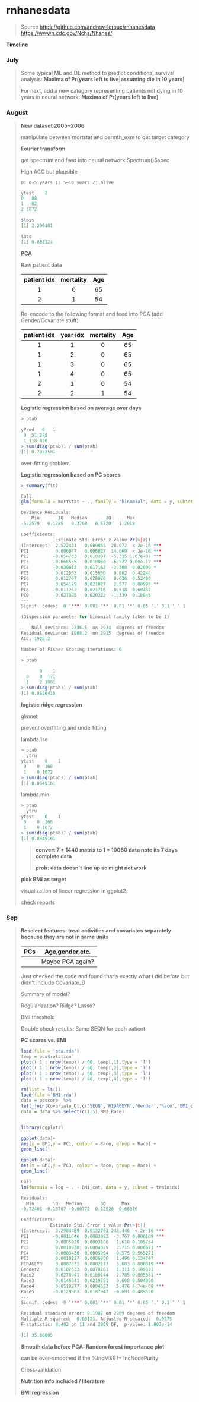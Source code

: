 # rnhanesdata

> Source 
> https://github.com/andrew-leroux/rnhanesdata 
> https://wwwn.cdc.gov/Nchs/Nhanes/

**Timeline**

### July 

> Some typical ML and DL method to predict conditional survival analysis: **Maxima of Pr(years left to live|assuming die in 10 years)** 
>
> 
>
> For next, add a new category representing patients not dying in 10 years in neural network: **Maxima of Pr(years left to live)**
>

### August

> **New dataset 2005~2006** 
>
> manipulate between mortstat and permth_exm to get target category
>
> **Fourier transform**  
>
> get spectrum and feed into neural network
> Spectrum()$spec
>
> 
>
> High ACC but plausible
>
> `0: 0~5 years 1: 5~10 years 2: alive`
>
> ```R
> ytest    2
> 0   88
> 1   82
> 2 1072
> 
> $loss
> [1] 2.206181
> 
> $acc
> [1] 0.863124
> ```
>
> 
>
> **PCA**
>
> Raw patient data
>
> | patient idx | mortality | Age  |
> | :---------: | :-------: | :--: |
> |      1      |     0     |  65  |
> |      2      |     1     |  54  |
>
> Re-encode to the following format and feed into PCA (add Gender/Covariate stuff)
>
> | patient idx | year idx | mortality | Age  |
> | :---------: | :------: | :-------: | :--: |
> |      1      |    1     |     0     |  65  |
> |      1      |    2     |     0     |  65  |
> |      1      |    3     |     0     |  65  |
> |      1      |    4     |     0     |  65  |
> |      2      |    1     |     0     |  54  |
> |      2      |    2     |     1     |  54  |
>
> 
>
> **Logistic regression based on average over days**
>
> ```R
> > ptab
>   
> yPred   0   1
>  0  51 245
>  1 118 826
> > sum(diag(ptab)) / sum(ptab)
> [1] 0.7072581
> ```
>
> over-fitting problem 
>
> **Logistic regression based on PC scores**
>
> ```R
> > summary(fit)
> 
> Call:
> glm(formula = mortstat ~ ., family = "binomial", data = y, subset = trainIdx)
> 
> Deviance Residuals: 
>     Min       1Q   Median       3Q      Max  
> -5.2579   0.1785   0.3708   0.5720   1.2018  
> 
> Coefficients:
>              Estimate Std. Error z value Pr(>|z|)    
> (Intercept)  2.522431   0.089855  28.072  < 2e-16 ***
> PC1          0.096047   0.006827  14.069  < 2e-16 ***
> PC2         -0.054783   0.010307  -5.315 1.07e-07 ***
> PC3         -0.068555   0.010050  -6.822 9.00e-12 ***
> PC4         -0.039612   0.017162  -2.308  0.02099 *  
> PC5          0.012553   0.015650   0.802  0.42248    
> PC6          0.012767   0.020076   0.636  0.52480    
> PC7          0.054179   0.021027   2.577  0.00998 ** 
> PC8         -0.011252   0.021716  -0.518  0.60437    
> PC9         -0.027085   0.020222  -1.339  0.18045    
> ---
> Signif. codes:  0 ‘***’ 0.001 ‘**’ 0.01 ‘*’ 0.05 ‘.’ 0.1 ‘ ’ 1
> 
> (Dispersion parameter for binomial family taken to be 1)
> 
>     Null deviance: 2236.5  on 2924  degrees of freedom
> Residual deviance: 1908.2  on 2915  degrees of freedom
> AIC: 1928.2
> 
> Number of Fisher Scoring iterations: 6
> ```
>
>
> ```R
> > ptab
>    
>        0    1
>   0    0  171
>   1    2 1081
> > sum(diag(ptab)) / sum(ptab)
> [1] 0.8620415
> ```
>
> 
>
> 
>
> **logistic ridge regression**
>
> glmnet
>
> prevent overfitting and underfitting
>
> lambda.1se
>
> ```R
> > ptab
>   ytru
> ytest    0    1
>  0    0  168
>  1    0 1072
> > sum(diag(ptab)) / sum(ptab)
> [1] 0.8645161
> ```
>
> 
>
> lambda.min
>
> ```R
> > ptab
>   ytru
> ytest    0    1
>  0    0  168
>  1    0 1072
> > sum(diag(ptab)) / sum(ptab)
> [1] 0.8645161
> ```
>
> 
>
> >**convert 7 * 1440 matrix  to 1 * 10080 data note its 7 days complete data**
> >
> >**prob: data doesn't line up so might not work** 
>
> 
>
> **pick BMI as target**
>
> visualization of linear regression in ggplot2
>
> check reports

### Sep

> **Reselect features: treat activities and covariates separately because they are not in same units**
>
> | PCs  | Age,gender,etc.  |
> | ---- | ---------------- |
> |      | Maybe PCA again? |
>
> Just checked the code and found that's exactly what I did before but didn't include Covariate_D
>
> 
>
> Summary of model?
>
> Regularization? Ridge? Lasso?
>
> BMI threshold
>
> Double check results: Same SEQN for each patient
>
> 
>
> **PC scores vs. BMI**
>
> 
>
> ```R
> load(file = 'pca.rda')
> temp = pca$rotation
> plot(( 1 : nrow(temp)) / 60, temp[,1],type = 'l')
> plot(( 1 : nrow(temp)) / 60, temp[,2],type = 'l')
> plot(( 1 : nrow(temp)) / 60, temp[,3],type = 'l')
> plot(( 1 : nrow(temp)) / 60, temp[,4],type = 'l')
> ```
>
> 
>
> ```R
> rm(list = ls())
> load(file ='BMI.rda')
> data = pcscore  %>%
> left_join(Covariate_D[,c('SEQN','RIDAGEYR','Gender','Race','BMI_cat')],by = 'SEQN')
> data = data %>% select(c(1:5),BMI,Race)
> 
> 
> library(ggplot2)
> 
> ggplot(data)+
> aes(x = BMI,y = PC1, colour = Race, group = Race) + 
> geom_line()
> 
> ggplot(data)+
> aes(x = BMI,y = PC3, colour = Race, group = Race) + 
> geom_line()
> ```
>
> 
>
> ```R
> Call:
> lm(formula = log ~ . - BMI_cat, data = y, subset = trainidx)
> 
> Residuals:
>   Min       1Q   Median       3Q      Max 
> -0.72461 -0.13707 -0.00772  0.12928  0.60376 
> 
> Coefficients:
>            Estimate Std. Error t value Pr(>|t|)    
> (Intercept)  3.2984489  0.0132763 248.446  < 2e-16 ***
> PC1         -0.0011646  0.0003092  -3.767 0.000169 ***
> PC2          0.0005029  0.0003108   1.618 0.105734    
> PC3          0.0010938  0.0004029   2.715 0.006671 ** 
> PC4         -0.0003430  0.0005964  -0.575 0.565271    
> PC5          0.0010227  0.0006836   1.496 0.134747    
> RIDAGEYR     0.0007831  0.0002173   3.603 0.000319 ***
> Gender2      0.0102633  0.0078261   1.311 0.189821    
> Race2        0.0278941  0.0100144   2.785 0.005381 ** 
> Race3        0.0146841  0.0219751   0.668 0.504050    
> Race4        0.0518277  0.0094653   5.476 4.74e-08 ***
> Race5       -0.0129902  0.0187947  -0.691 0.489520    
> ---
> Signif. codes:  0 ‘***’ 0.001 ‘**’ 0.01 ‘*’ 0.05 ‘.’ 0.1 ‘ ’ 1
> 
> Residual standard error: 0.1987 on 2869 degrees of freedom
> Multiple R-squared:  0.03121,	Adjusted R-squared:  0.0275 
> F-statistic: 8.403 on 11 and 2869 DF,  p-value: 1.007e-14
> 
> [1] 35.86605
> ```
>
> 
>
> **Smooth data before PCA: Random forest importance plot**
>
> can be over-smoothed if the %IncMSE != IncNodePurity
>
> Cross-validation
>
> **Nutrition info included / literature**
>
> 
>
> **BMI regression**

